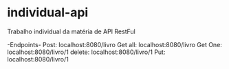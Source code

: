 # individual-api
Trabalho individual da matéria de API RestFul


-Endpoints-
Post: localhost:8080/livro
Get all: localhost:8080/livro
Get One: localhost:8080/livro/1
delete: localhost:8080/livro/1
Put: localhost:8080/livro/1
